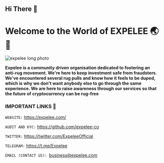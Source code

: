 ## Hi There :wave:
# Welcome to the World of EXPELEE :earth_asia: :rocket:

 ![expelee long photo](https://user-images.githubusercontent.com/104678268/182022615-7584bf04-9a83-4bc5-b47b-43651cf47c7e.jpg)


**Expelee is a community driven organisation dedicated to fostering an anti-rug movement. 
We're here to keep investment safe from fraudsters.
We've encountered several rug pulls and know how it feels to be duped, which is why we don't want anybody else to go through the same experience.
We are here to raise awareness through our services so that the future of cryptocurrency can be rug-free**

### IMPORTANT LINKS :bell:

`WEBSITE:` https://expelee.com/  

`AUDIT AND KYC:` https://github.com/expelee-co  

`TWITTER:` https://twitter.com/ExpeleeOfficial

`TELEGRAM:` https://t.me/Expelee

`EMAIL (CONTACT US): `business@expelee.com
